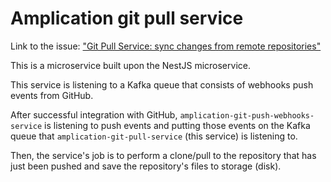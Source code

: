 # Amplication git pull service

Link to the issue: ["Git Pull Service: sync changes from remote repositories"]("https://github.com/amplication/amplication/issues/2437)

This is a microservice built upon the NestJS microservice.

This service is listening to a Kafka queue that consists of webhooks push events from GitHub.

After successful integration with GitHub, `amplication-git-push-webhooks-service` is listening to push events and putting those events on the Kafka queue that `amplication-git-pull-service` (this service) is listening to.

Then, the service's job is to perform a clone/pull to the repository that has just been pushed and save the repository's files to storage (disk).
